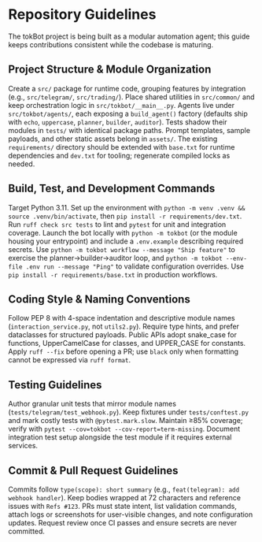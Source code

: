 # Repository Guidelines

The tokBot project is being built as a modular automation agent; this guide keeps contributions consistent while the codebase is maturing.

## Project Structure & Module Organization
Create a `src/` package for runtime code, grouping features by integration (e.g., `src/telegram/`, `src/trading/`). Place shared utilities in `src/common/` and keep orchestration logic in `src/tokbot/__main__.py`. Agents live under `src/tokbot/agents/`, each exposing a `build_agent()` factory (defaults ship with `echo`, `uppercase`, `planner`, `builder`, `auditor`). Tests shadow their modules in `tests/` with identical package paths. Prompt templates, sample payloads, and other static assets belong in `assets/`. The existing `requirements/` directory should be extended with `base.txt` for runtime dependencies and `dev.txt` for tooling; regenerate compiled locks as needed.

## Build, Test, and Development Commands
Target Python 3.11. Set up the environment with `python -m venv .venv && source .venv/bin/activate`, then `pip install -r requirements/dev.txt`. Run `ruff check src tests` to lint and `pytest` for unit and integration coverage. Launch the bot locally with `python -m tokbot` (or the module housing your entrypoint) and include a `.env.example` describing required secrets. Use `python -m tokbot workflow --message "Ship feature"` to exercise the planner→builder→auditor loop, and `python -m tokbot --env-file .env run --message "Ping"` to validate configuration overrides. Use `pip install -r requirements/base.txt` in production workflows.

## Coding Style & Naming Conventions
Follow PEP 8 with 4-space indentation and descriptive module names (`interaction_service.py`, not `utils2.py`). Require type hints, and prefer dataclasses for structured payloads. Public APIs adopt snake_case for functions, UpperCamelCase for classes, and UPPER_CASE for constants. Apply `ruff --fix` before opening a PR; use `black` only when formatting cannot be expressed via `ruff format`.

## Testing Guidelines
Author granular unit tests that mirror module names (`tests/telegram/test_webhook.py`). Keep fixtures under `tests/conftest.py` and mark costly tests with `@pytest.mark.slow`. Maintain ≥85% coverage; verify with `pytest --cov=tokbot --cov-report=term-missing`. Document integration test setup alongside the test module if it requires external services.

## Commit & Pull Request Guidelines
Commits follow `type(scope): short summary` (e.g., `feat(telegram): add webhook handler`). Keep bodies wrapped at 72 characters and reference issues with `Refs #123`. PRs must state intent, list validation commands, attach logs or screenshots for user-visible changes, and note configuration updates. Request review once CI passes and ensure secrets are never committed.
